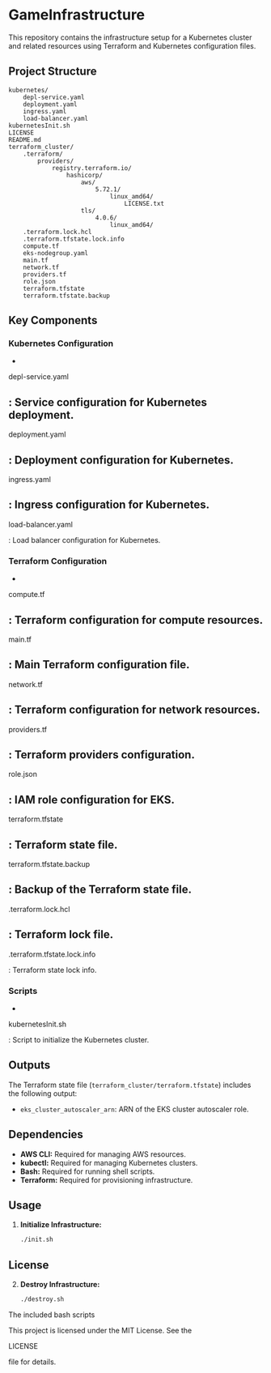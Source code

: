 # GameInfrastructure

This repository contains the infrastructure setup for a Kubernetes cluster and related resources using Terraform and Kubernetes configuration files.

## Project Structure

```
kubernetes/
    depl-service.yaml
    deployment.yaml
    ingress.yaml
    load-balancer.yaml
kubernetesInit.sh
LICENSE
README.md
terraform_cluster/
    .terraform/
        providers/
            registry.terraform.io/
                hashicorp/
                    aws/
                        5.72.1/
                            linux_amd64/
                                LICENSE.txt
                    tls/
                        4.0.6/
                            linux_amd64/
    .terraform.lock.hcl
    .terraform.tfstate.lock.info
    compute.tf
    eks-nodegroup.yaml
    main.tf
    network.tf
    providers.tf
    role.json
    terraform.tfstate
    terraform.tfstate.backup
```

## Key Components

### Kubernetes Configuration

- 

depl-service.yaml

: Service configuration for Kubernetes deployment.
- 

deployment.yaml

: Deployment configuration for Kubernetes.
- 

ingress.yaml

: Ingress configuration for Kubernetes.
- 

load-balancer.yaml

: Load balancer configuration for Kubernetes.

### Terraform Configuration

- 

compute.tf

: Terraform configuration for compute resources.
- 

main.tf

: Main Terraform configuration file.
- 

network.tf

: Terraform configuration for network resources.
- 

providers.tf

: Terraform providers configuration.
- 

role.json

: IAM role configuration for EKS.
- 

terraform.tfstate

: Terraform state file.
- 

terraform.tfstate.backup

: Backup of the Terraform state file.
- 

.terraform.lock.hcl

: Terraform lock file.
- 

.terraform.tfstate.lock.info

: Terraform state lock info.

### Scripts

- 

kubernetesInit.sh

: Script to initialize the Kubernetes cluster.

## Outputs

The Terraform state file (`terraform_cluster/terraform.tfstate`) includes the following output:

- `eks_cluster_autoscaler_arn`: ARN of the EKS cluster autoscaler role.

## Dependencies

- **AWS CLI:** Required for managing AWS resources.
- **kubectl:** Required for managing Kubernetes clusters.
- **Bash:** Required for running shell scripts.
- **Terraform:** Required for provisioning infrastructure.


## Usage

1. **Initialize Infrastructure:**

   ```sh
   ./init.sh
   ```
## License

2. **Destroy Infrastructure:**

   ```sh
   ./destroy.sh
   ```

The included bash scripts 

This project is licensed under the MIT License. See the 

LICENSE

 file for details.